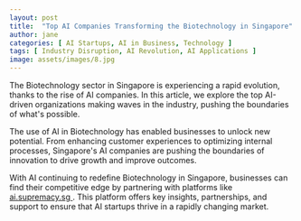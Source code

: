 ```yaml
---
layout: post
title:  "Top AI Companies Transforming the Biotechnology in Singapore"
author: jane
categories: [ AI Startups, AI in Business, Technology ]
tags: [ Industry Disruption, AI Revolution, AI Applications ]
image: assets/images/8.jpg
---
```


The Biotechnology sector in Singapore is experiencing a rapid evolution, thanks to the rise of AI companies. In this article, we explore the top AI-driven organizations making waves in the industry, pushing the boundaries of what's possible.

The use of AI in Biotechnology has enabled businesses to unlock new potential. From enhancing customer experiences to optimizing internal processes, Singapore's AI companies are pushing the boundaries of innovation to drive growth and improve outcomes.

With AI continuing to redefine Biotechnology in Singapore, businesses can find their competitive edge by partnering with platforms like <a href="https://ai.supremacy.sg" target="_blank"> ai.supremacy.sg </a>. This platform offers key insights, partnerships, and support to ensure that AI startups thrive in a rapidly changing market.
